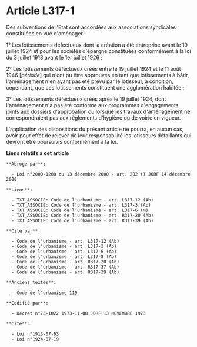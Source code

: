 # Article L317-1

Des subventions de l'Etat sont accordées aux associations syndicales constituées en vue d'aménager :

1° Les lotissements défectueux dont la création a été entreprise avant le 19 juillet 1924 et pour les sociétés d'épargne
constituées conformément à la loi du 3 juillet 1913 avant le 1er juillet 1926 ;

2° Les lotissements défectueux créés entre le 19 juillet 1924 et le 11 août 1946 [*période*] qui n'ont pu être approuvés en
tant que lotissements à bâtir, l'aménagement n'en ayant pas été prévu par le lotisseur, à condition, cependant, que ces
lotissements constituent une agglomération habitée ;

3° Les lotissements défectueux créés après le 19 juillet 1924, dont l'aménagement n'a pas été conforme aux programmes
d'engagements joints aux dossiers d'approbation ou lorsque les travaux d'aménagement ne correspondraient pas aux règlements
d'hygiène ou de voirie en vigueur.

L'application des dispositions du présent article ne pourra, en aucun cas, avoir pour effet de relever de leur responsabilité
les lotisseurs défaillants qui devront être poursuivis conformément à la loi.

**Liens relatifs à cet article**

	**Abrogé par**:

	  - Loi n°2000-1208 du 13 décembre 2000 - art. 202 () JORF 14 décembre 2000

	**Liens**:

	  - TXT_ASSOCIE: Code de l'urbanisme - art. L317-12 (Ab)
	  - TXT_ASSOCIE: Code de l'urbanisme - art. L317-3 (Ab)
	  - TXT_ASSOCIE: Code de l'urbanisme - art. L317-6 (M)
	  - TXT_ASSOCIE: Code de l'urbanisme - art. R317-20 (Ab)
	  - TXT_ASSOCIE: Code de l'urbanisme - art. R317-39 (Ab)

	**Cité par**:

	  - Code de l'urbanisme - art. L317-12 (Ab)
	  - Code de l'urbanisme - art. L317-3 (Ab)
	  - Code de l'urbanisme - art. L317-6 (Ab)
	  - Code de l'urbanisme - art. L317-8 (Ab)
	  - Code de l'urbanisme - art. R317-20 (Ab)
	  - Code de l'urbanisme - art. R317-37 (Ab)
	  - Code de l'urbanisme - art. R317-39 (Ab)

	**Anciens textes**:

	  - Code de l'urbanisme 119

	**Codifié par**:

	  - Décret n°73-1022 1973-11-08 JORF 13 NOVEMBRE 1973

	**Cite**:

	  - Loi n°1913-07-03
	  - Loi n°1924-07-19
